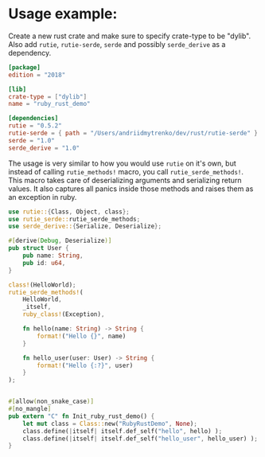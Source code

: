 # Usage example:

Create a new rust crate and make sure to specify crate-type to be "dylib".
Also add `rutie`, `rutie-serde`, `serde` and possibly `serde_derive` as a dependency.

```toml
[package]
edition = "2018"

[lib]
crate-type = ["dylib"]
name = "ruby_rust_demo"

[dependencies]
rutie = "0.5.2"
rutie-serde = { path = "/Users/andriidmytrenko/dev/rust/rutie-serde" }
serde = "1.0"
serde_derive = "1.0"
```

The usage is very similar to how you would use `rutie` on it's own, but instead of calling
`rutie_methods!` macro, you call `rutie_serde_methods!`.
This macro takes care of deserializing arguments and serializing return values.
It also captures all panics inside those methods and raises them as an exception in ruby.

```rust
use rutie::{Class, Object, class};
use rutie_serde::rutie_serde_methods;
use serde_derive::{Serialize, Deserialize};

#[derive(Debug, Deserialize)]
pub struct User {
    pub name: String,
    pub id: u64,
}

class!(HelloWorld);
rutie_serde_methods!(
    HelloWorld,
    _itself,
    ruby_class!(Exception),

    fn hello(name: String) -> String {
        format!("Hello {}", name)
    }

    fn hello_user(user: User) -> String {
        format!("Hello {:?}", user)
    }
);


#[allow(non_snake_case)]
#[no_mangle]
pub extern "C" fn Init_ruby_rust_demo() {
    let mut class = Class::new("RubyRustDemo", None);
    class.define(|itself| itself.def_self("hello", hello) );
    class.define(|itself| itself.def_self("hello_user", hello_user) );
}
```
